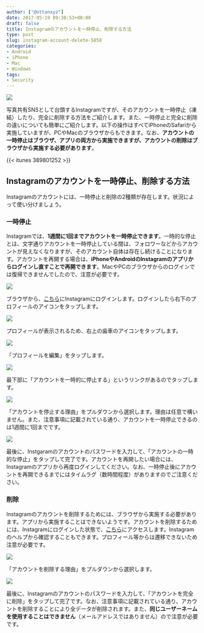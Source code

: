 ```yaml
---
author: ["@ottanxyz"]
date: 2017-05-19 09:38:53+00:00
draft: false
title: Instagramのアカウントを一時停止、削除する方法
type: post
slug: instagram-account-delete-5858
categories:
- Android
- iPhone
- Mac
- Windows
tags:
- Security
---
```


![](/uploads/2017/05/170519-591eaf76903d8.jpg)

写真共有SNSとして台頭するInstagramですが、そのアカウントを一時停止（凍結）したり、完全に削除する方法をご紹介します。また、一時停止と完全に削除の違いについても簡単にご紹介します。以下の操作はすべてiPhoneのSafariから実施していますが、PCやMacのブラウザからもできます。なお、**アカウントの一時停止はブラウザ、アプリの両方から実施できますが、アカウントの削除はブラウザから実施する必要があります**。

{{< itunes 389801252 >}}

## Instagramのアカウントを一時停止、削除する方法

Instagramのアカウントには、一時停止と削除の2種類が存在します。状況によって使い分けましょう。

### 一時停止

Instagramでは、**1週間に1回までアカウントを一時停止できます**。一時的な停止とは、文字通りアカウントを一時停止している間は、フォロワーなどからアカウントが見えなくなりますが、そのアカウント自体は存在し続けることになります。アカウントを再開する場合は、**iPhoneやAndroidのInstagramのアプリからログインし直すことで再開できます**。MacやPCのブラウザからのログインでは復帰できませんでしたので、注意が必要です。

![](/uploads/2017/05/170519-591eaf845765b.png)

ブラウザから、[こちら](https://www.instagram.com/)にInstagramにログインします。ログインしたら右下のプロフィールのアイコンをタップします。

![](/uploads/2017/05/170519-591eaf8975ee2.png)

プロフィールが表示されるため、右上の歯車のアイコンをタップします。

![](/uploads/2017/05/170519-591eaf8dec98f.png)

「プロフィールを編集」をタップします。

![](/uploads/2017/05/170519-591eaf92a5916.png)

最下部に「アカウントを一時的に停止する」というリンクがあるのでタップします。

![](/uploads/2017/05/170519-591eaf987638d.png)

「アカウントを停止する理由」をプルダウンから選択します。理由は任意で構いません。また、注意事項に記載されている通り、アカウントを一時停止できるのは1週間に1回までです。

![](/uploads/2017/05/170519-591eaf9ddb504.png)

最後に、Instgaramのアカウントのパスワードを入力して、「アカウントの一時的な停止」をタップして完了です。アカウントを再開したい場合には、Instagramのアプリから再度ログインしてください。なお、一時停止後にアカウントを再開できるまでにはタイムラグ（数時間程度）がありますのでご注意ください。

### 削除

Instagramのアカウントを削除するためには、ブラウザから実施する必要があります。アプリから実施することはできないようです。アカウントを削除するためには、Instagramにログインした状態で、[こちら](https://www.instagram.com/accounts/remove/request/permanent/)にアクセスします。Instagramのヘルプから確認することもできます。プロフィール等からは遷移できないため注意が必要です。

![](/uploads/2017/05/170519-591eafb537142.png)

「アカウントを削除する理由」をプルダウンから選択します。

![](/uploads/2017/05/170519-591eafbcb68b0.png)

最後に、Instagramのアカウントのパスワードを入力して、「アカウントを完全に削除」をタップして完了です。なお、注意事項に記載されている通り、アカウントを削除することにより全データが削除されます。また、**同じユーザーネームを使用することはできません**（メールアドレスではありません）ので注意が必要です。
